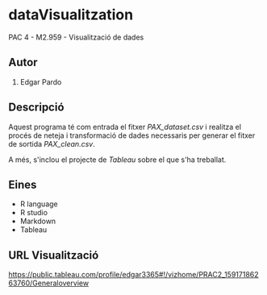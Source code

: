 # dataVisualitzation
PAC 4 - M2.959 - Visualització de dades

## Autor
1. Edgar Pardo

## Descripció
Aquest programa té com entrada el fitxer *PAX_dataset.csv* i realitza el procés de neteja i transformació de dades necessaris per generar el fitxer de sortida *PAX_clean.csv*.

A més, s'inclou el projecte de *Tableau* sobre el que s'ha treballat.

## Eines

- R language
- R studio
- Markdown
- Tableau

## URL Visualització

https://public.tableau.com/profile/edgar3365#!/vizhome/PRAC2_15917186263760/Generaloverview
